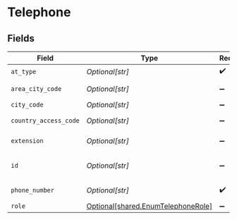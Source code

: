 # Telephone


## Fields

| Field                                                                              | Type                                                                               | Required                                                                           | Description                                                                        | Example                                                                            |
| ---------------------------------------------------------------------------------- | ---------------------------------------------------------------------------------- | ---------------------------------------------------------------------------------- | ---------------------------------------------------------------------------------- | ---------------------------------------------------------------------------------- |
| `at_type`                                                                          | *Optional[str]*                                                                    | :heavy_check_mark:                                                                 | N/A                                                                                | Telephone                                                                          |
| `area_city_code`                                                                   | *Optional[str]*                                                                    | :heavy_minus_sign:                                                                 | Telephone Area CityCode                                                            | 972                                                                                |
| `city_code`                                                                        | *Optional[str]*                                                                    | :heavy_minus_sign:                                                                 | City Code                                                                          | DEN                                                                                |
| `country_access_code`                                                              | *Optional[str]*                                                                    | :heavy_minus_sign:                                                                 | TelephoneCountry AccessCode                                                        | 1                                                                                  |
| `extension`                                                                        | *Optional[str]*                                                                    | :heavy_minus_sign:                                                                 | Telephone extension number                                                         | 234                                                                                |
| `id`                                                                               | *Optional[str]*                                                                    | :heavy_minus_sign:                                                                 | UOptional internally referenced id                                                 | 3                                                                                  |
| `phone_number`                                                                     | *Optional[str]*                                                                    | :heavy_check_mark:                                                                 | Mobile/Telephone Number                                                            | 972-000-787                                                                        |
| `role`                                                                             | [Optional[shared.EnumTelephoneRole]](undefined/models/shared/enumtelephonerole.md) | :heavy_minus_sign:                                                                 | N/A                                                                                | Mobile                                                                             |